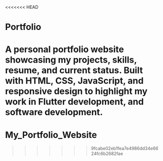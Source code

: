 <<<<<<< HEAD
# Portfolio
A personal portfolio website showcasing my projects, skills, resume, and current status. Built with HTML, CSS, JavaScript, and responsive design to highlight my work in Flutter development, and software development.
=======
# My_Portfolio_Website
>>>>>>> 9fcabe02eb1fea7e4986dd34e6624fc6b2682fae

